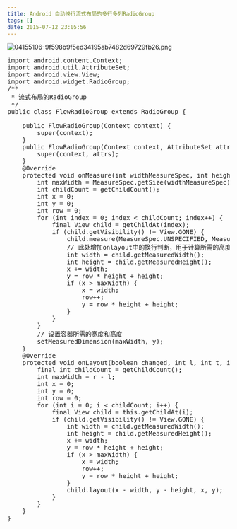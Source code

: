 ```yaml
---
title: Android 自动换行流式布局的多行多列RadioGroup
tags: []
date: 2015-07-12 23:05:56
---
```


![04155106-9f598b9f5ed34195ab7482d69729fb26.png](http://www.mandroid.cn/zb_users/upload/2015/07/201507121436713650204443.png "201507121436713650204443.png")

<pre class="brush:java;toolbar:false">import&nbsp;android.content.Context;
import&nbsp;android.util.AttributeSet;
import&nbsp;android.view.View;
import&nbsp;android.widget.RadioGroup;
/**
&nbsp;*&nbsp;流式布局的RadioGroup
&nbsp;*/
public&nbsp;class&nbsp;FlowRadioGroup&nbsp;extends&nbsp;RadioGroup&nbsp;{
&nbsp;&nbsp;&nbsp;&nbsp;
&nbsp;&nbsp;&nbsp;&nbsp;public&nbsp;FlowRadioGroup(Context&nbsp;context)&nbsp;{
&nbsp;&nbsp;&nbsp;&nbsp;&nbsp;&nbsp;&nbsp;&nbsp;super(context);
&nbsp;&nbsp;&nbsp;&nbsp;}
&nbsp;&nbsp;&nbsp;&nbsp;public&nbsp;FlowRadioGroup(Context&nbsp;context,&nbsp;AttributeSet&nbsp;attrs)&nbsp;{
&nbsp;&nbsp;&nbsp;&nbsp;&nbsp;&nbsp;&nbsp;&nbsp;super(context,&nbsp;attrs);
&nbsp;&nbsp;&nbsp;&nbsp;}
&nbsp;&nbsp;&nbsp;&nbsp;@Override
&nbsp;&nbsp;&nbsp;&nbsp;protected&nbsp;void&nbsp;onMeasure(int&nbsp;widthMeasureSpec,&nbsp;int&nbsp;heightMeasureSpec)&nbsp;{
&nbsp;&nbsp;&nbsp;&nbsp;&nbsp;&nbsp;&nbsp;&nbsp;int&nbsp;maxWidth&nbsp;=&nbsp;MeasureSpec.getSize(widthMeasureSpec);
&nbsp;&nbsp;&nbsp;&nbsp;&nbsp;&nbsp;&nbsp;&nbsp;int&nbsp;childCount&nbsp;=&nbsp;getChildCount();
&nbsp;&nbsp;&nbsp;&nbsp;&nbsp;&nbsp;&nbsp;&nbsp;int&nbsp;x&nbsp;=&nbsp;0;
&nbsp;&nbsp;&nbsp;&nbsp;&nbsp;&nbsp;&nbsp;&nbsp;int&nbsp;y&nbsp;=&nbsp;0;
&nbsp;&nbsp;&nbsp;&nbsp;&nbsp;&nbsp;&nbsp;&nbsp;int&nbsp;row&nbsp;=&nbsp;0;
&nbsp;&nbsp;&nbsp;&nbsp;&nbsp;&nbsp;&nbsp;&nbsp;for&nbsp;(int&nbsp;index&nbsp;=&nbsp;0;&nbsp;index&nbsp;&lt;&nbsp;childCount;&nbsp;index++)&nbsp;{
&nbsp;&nbsp;&nbsp;&nbsp;&nbsp;&nbsp;&nbsp;&nbsp;&nbsp;&nbsp;&nbsp;&nbsp;final&nbsp;View&nbsp;child&nbsp;=&nbsp;getChildAt(index);
&nbsp;&nbsp;&nbsp;&nbsp;&nbsp;&nbsp;&nbsp;&nbsp;&nbsp;&nbsp;&nbsp;&nbsp;if&nbsp;(child.getVisibility()&nbsp;!=&nbsp;View.GONE)&nbsp;{
&nbsp;&nbsp;&nbsp;&nbsp;&nbsp;&nbsp;&nbsp;&nbsp;&nbsp;&nbsp;&nbsp;&nbsp;&nbsp;&nbsp;&nbsp;&nbsp;child.measure(MeasureSpec.UNSPECIFIED,&nbsp;MeasureSpec.UNSPECIFIED);
&nbsp;&nbsp;&nbsp;&nbsp;&nbsp;&nbsp;&nbsp;&nbsp;&nbsp;&nbsp;&nbsp;&nbsp;&nbsp;&nbsp;&nbsp;&nbsp;//&nbsp;此处增加onlayout中的换行判断，用于计算所需的高度
&nbsp;&nbsp;&nbsp;&nbsp;&nbsp;&nbsp;&nbsp;&nbsp;&nbsp;&nbsp;&nbsp;&nbsp;&nbsp;&nbsp;&nbsp;&nbsp;int&nbsp;width&nbsp;=&nbsp;child.getMeasuredWidth();
&nbsp;&nbsp;&nbsp;&nbsp;&nbsp;&nbsp;&nbsp;&nbsp;&nbsp;&nbsp;&nbsp;&nbsp;&nbsp;&nbsp;&nbsp;&nbsp;int&nbsp;height&nbsp;=&nbsp;child.getMeasuredHeight();
&nbsp;&nbsp;&nbsp;&nbsp;&nbsp;&nbsp;&nbsp;&nbsp;&nbsp;&nbsp;&nbsp;&nbsp;&nbsp;&nbsp;&nbsp;&nbsp;x&nbsp;+=&nbsp;width;
&nbsp;&nbsp;&nbsp;&nbsp;&nbsp;&nbsp;&nbsp;&nbsp;&nbsp;&nbsp;&nbsp;&nbsp;&nbsp;&nbsp;&nbsp;&nbsp;y&nbsp;=&nbsp;row&nbsp;*&nbsp;height&nbsp;+&nbsp;height;
&nbsp;&nbsp;&nbsp;&nbsp;&nbsp;&nbsp;&nbsp;&nbsp;&nbsp;&nbsp;&nbsp;&nbsp;&nbsp;&nbsp;&nbsp;&nbsp;if&nbsp;(x&nbsp;&gt;&nbsp;maxWidth)&nbsp;{
&nbsp;&nbsp;&nbsp;&nbsp;&nbsp;&nbsp;&nbsp;&nbsp;&nbsp;&nbsp;&nbsp;&nbsp;&nbsp;&nbsp;&nbsp;&nbsp;&nbsp;&nbsp;&nbsp;&nbsp;x&nbsp;=&nbsp;width;
&nbsp;&nbsp;&nbsp;&nbsp;&nbsp;&nbsp;&nbsp;&nbsp;&nbsp;&nbsp;&nbsp;&nbsp;&nbsp;&nbsp;&nbsp;&nbsp;&nbsp;&nbsp;&nbsp;&nbsp;row++;
&nbsp;&nbsp;&nbsp;&nbsp;&nbsp;&nbsp;&nbsp;&nbsp;&nbsp;&nbsp;&nbsp;&nbsp;&nbsp;&nbsp;&nbsp;&nbsp;&nbsp;&nbsp;&nbsp;&nbsp;y&nbsp;=&nbsp;row&nbsp;*&nbsp;height&nbsp;+&nbsp;height;
&nbsp;&nbsp;&nbsp;&nbsp;&nbsp;&nbsp;&nbsp;&nbsp;&nbsp;&nbsp;&nbsp;&nbsp;&nbsp;&nbsp;&nbsp;&nbsp;}
&nbsp;&nbsp;&nbsp;&nbsp;&nbsp;&nbsp;&nbsp;&nbsp;&nbsp;&nbsp;&nbsp;&nbsp;}
&nbsp;&nbsp;&nbsp;&nbsp;&nbsp;&nbsp;&nbsp;&nbsp;}
&nbsp;&nbsp;&nbsp;&nbsp;&nbsp;&nbsp;&nbsp;&nbsp;//&nbsp;设置容器所需的宽度和高度
&nbsp;&nbsp;&nbsp;&nbsp;&nbsp;&nbsp;&nbsp;&nbsp;setMeasuredDimension(maxWidth,&nbsp;y);
&nbsp;&nbsp;&nbsp;&nbsp;}
&nbsp;&nbsp;&nbsp;&nbsp;@Override
&nbsp;&nbsp;&nbsp;&nbsp;protected&nbsp;void&nbsp;onLayout(boolean&nbsp;changed,&nbsp;int&nbsp;l,&nbsp;int&nbsp;t,&nbsp;int&nbsp;r,&nbsp;int&nbsp;b)&nbsp;{
&nbsp;&nbsp;&nbsp;&nbsp;&nbsp;&nbsp;&nbsp;&nbsp;final&nbsp;int&nbsp;childCount&nbsp;=&nbsp;getChildCount();
&nbsp;&nbsp;&nbsp;&nbsp;&nbsp;&nbsp;&nbsp;&nbsp;int&nbsp;maxWidth&nbsp;=&nbsp;r&nbsp;-&nbsp;l;
&nbsp;&nbsp;&nbsp;&nbsp;&nbsp;&nbsp;&nbsp;&nbsp;int&nbsp;x&nbsp;=&nbsp;0;
&nbsp;&nbsp;&nbsp;&nbsp;&nbsp;&nbsp;&nbsp;&nbsp;int&nbsp;y&nbsp;=&nbsp;0;
&nbsp;&nbsp;&nbsp;&nbsp;&nbsp;&nbsp;&nbsp;&nbsp;int&nbsp;row&nbsp;=&nbsp;0;
&nbsp;&nbsp;&nbsp;&nbsp;&nbsp;&nbsp;&nbsp;&nbsp;for&nbsp;(int&nbsp;i&nbsp;=&nbsp;0;&nbsp;i&nbsp;&lt;&nbsp;childCount;&nbsp;i++)&nbsp;{
&nbsp;&nbsp;&nbsp;&nbsp;&nbsp;&nbsp;&nbsp;&nbsp;&nbsp;&nbsp;&nbsp;&nbsp;final&nbsp;View&nbsp;child&nbsp;=&nbsp;this.getChildAt(i);
&nbsp;&nbsp;&nbsp;&nbsp;&nbsp;&nbsp;&nbsp;&nbsp;&nbsp;&nbsp;&nbsp;&nbsp;if&nbsp;(child.getVisibility()&nbsp;!=&nbsp;View.GONE)&nbsp;{
&nbsp;&nbsp;&nbsp;&nbsp;&nbsp;&nbsp;&nbsp;&nbsp;&nbsp;&nbsp;&nbsp;&nbsp;&nbsp;&nbsp;&nbsp;&nbsp;int&nbsp;width&nbsp;=&nbsp;child.getMeasuredWidth();
&nbsp;&nbsp;&nbsp;&nbsp;&nbsp;&nbsp;&nbsp;&nbsp;&nbsp;&nbsp;&nbsp;&nbsp;&nbsp;&nbsp;&nbsp;&nbsp;int&nbsp;height&nbsp;=&nbsp;child.getMeasuredHeight();
&nbsp;&nbsp;&nbsp;&nbsp;&nbsp;&nbsp;&nbsp;&nbsp;&nbsp;&nbsp;&nbsp;&nbsp;&nbsp;&nbsp;&nbsp;&nbsp;x&nbsp;+=&nbsp;width;
&nbsp;&nbsp;&nbsp;&nbsp;&nbsp;&nbsp;&nbsp;&nbsp;&nbsp;&nbsp;&nbsp;&nbsp;&nbsp;&nbsp;&nbsp;&nbsp;y&nbsp;=&nbsp;row&nbsp;*&nbsp;height&nbsp;+&nbsp;height;
&nbsp;&nbsp;&nbsp;&nbsp;&nbsp;&nbsp;&nbsp;&nbsp;&nbsp;&nbsp;&nbsp;&nbsp;&nbsp;&nbsp;&nbsp;&nbsp;if&nbsp;(x&nbsp;&gt;&nbsp;maxWidth)&nbsp;{
&nbsp;&nbsp;&nbsp;&nbsp;&nbsp;&nbsp;&nbsp;&nbsp;&nbsp;&nbsp;&nbsp;&nbsp;&nbsp;&nbsp;&nbsp;&nbsp;&nbsp;&nbsp;&nbsp;&nbsp;x&nbsp;=&nbsp;width;
&nbsp;&nbsp;&nbsp;&nbsp;&nbsp;&nbsp;&nbsp;&nbsp;&nbsp;&nbsp;&nbsp;&nbsp;&nbsp;&nbsp;&nbsp;&nbsp;&nbsp;&nbsp;&nbsp;&nbsp;row++;
&nbsp;&nbsp;&nbsp;&nbsp;&nbsp;&nbsp;&nbsp;&nbsp;&nbsp;&nbsp;&nbsp;&nbsp;&nbsp;&nbsp;&nbsp;&nbsp;&nbsp;&nbsp;&nbsp;&nbsp;y&nbsp;=&nbsp;row&nbsp;*&nbsp;height&nbsp;+&nbsp;height;
&nbsp;&nbsp;&nbsp;&nbsp;&nbsp;&nbsp;&nbsp;&nbsp;&nbsp;&nbsp;&nbsp;&nbsp;&nbsp;&nbsp;&nbsp;&nbsp;}
&nbsp;&nbsp;&nbsp;&nbsp;&nbsp;&nbsp;&nbsp;&nbsp;&nbsp;&nbsp;&nbsp;&nbsp;&nbsp;&nbsp;&nbsp;&nbsp;child.layout(x&nbsp;-&nbsp;width,&nbsp;y&nbsp;-&nbsp;height,&nbsp;x,&nbsp;y);
&nbsp;&nbsp;&nbsp;&nbsp;&nbsp;&nbsp;&nbsp;&nbsp;&nbsp;&nbsp;&nbsp;&nbsp;}
&nbsp;&nbsp;&nbsp;&nbsp;&nbsp;&nbsp;&nbsp;&nbsp;}
&nbsp;&nbsp;&nbsp;&nbsp;}
}</pre>